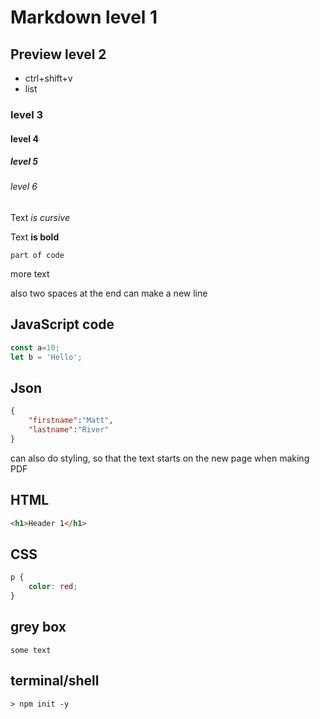 # Markdown level 1

## Preview level 2
- ctrl+shift+v
- list

### level 3

#### level 4

##### level 5

###### level 6

Text *is cursive*

Text **is bold**

`part of code`

more text

also two spaces at the end can make a new line

## JavaScript code

```js
const a=10;
let b = 'Hello';
```

## Json

```json
{
    "firstname":"Matt",
    "lastname":"River"
}
```
can also do styling, so that the text starts on the new page when making PDF

<div style="page-break-after: always;"></div>

## HTML

```html
<h1>Header 1</h1>
```

## CSS

```css
p {
    color: red;
}
```

## grey box
```
some text
```

## terminal/shell

```shell
> npm init -y
```


